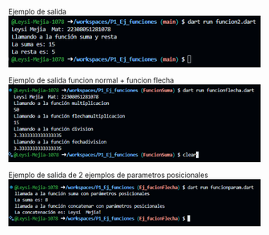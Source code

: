 Ejemplo de salida
![alt text](image.png)

Ejemplo de salida funcion normal + funcion flecha
![alt text](image-1.png)

Ejemplo de salida de 2 ejemplos de parametros posicionales
![alt text](image-2.png)